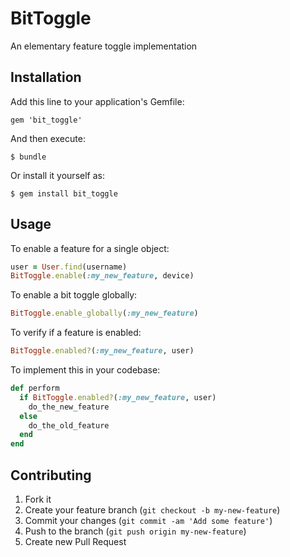 # BitToggle

An elementary feature toggle implementation

## Installation

Add this line to your application's Gemfile:

    gem 'bit_toggle'

And then execute:

    $ bundle

Or install it yourself as:

    $ gem install bit_toggle

## Usage

To enable a feature for a single object:

```ruby
user = User.find(username)
BitToggle.enable(:my_new_feature, device)
```

To enable a bit toggle globally:

```ruby
BitToggle.enable_globally(:my_new_feature)
```

To verify if a feature is enabled:

```ruby
BitToggle.enabled?(:my_new_feature, user)
```

To implement this in your codebase:

```ruby
def perform
  if BitToggle.enabled?(:my_new_feature, user)
    do_the_new_feature
  else
    do_the_old_feature
  end
end
```

## Contributing

1. Fork it
2. Create your feature branch (`git checkout -b my-new-feature`)
3. Commit your changes (`git commit -am 'Add some feature'`)
4. Push to the branch (`git push origin my-new-feature`)
5. Create new Pull Request
